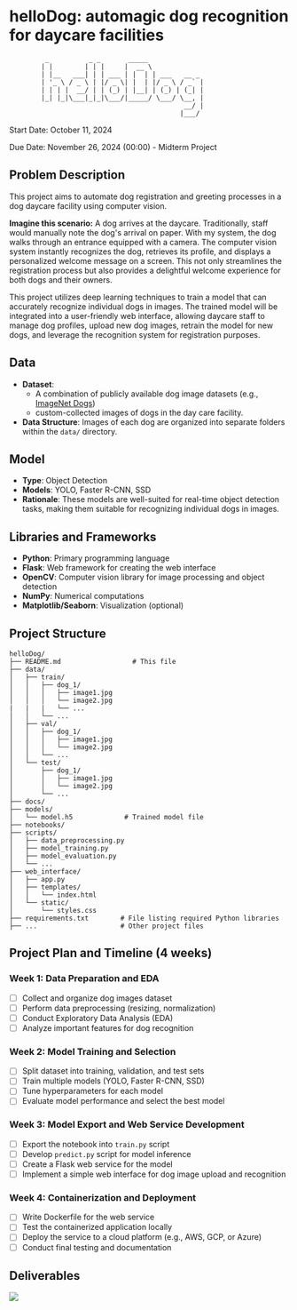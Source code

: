 # helloDog: automagic dog recognition for daycare facilities

```plaintext
         _          _ _       _____
        | |        | | |     |  __ \
        | |__   ___| | | ___ | |  | | ___   __ _
        | '_ \ / _ \ | |/ _ \| |  | |/ _ \ / _` |
        | | | |  __/ | | (_) | |__| | (_) | (_| |
        |_| |_|\___|_|_|\___/|_____/ \___/ \__, |
                                            __/ |
                                           |___/
```

Start Date: October 11, 2024

Due Date: November 26, 2024 (00:00) - Midterm Project

## Problem Description

This project aims to automate dog registration and greeting processes in a dog daycare facility using computer vision.

**Imagine this scenario:** A dog arrives at the daycare. Traditionally, staff would manually note the dog's arrival on paper. With my system, the dog walks through an entrance equipped with a camera. The computer vision system instantly recognizes the dog, retrieves its profile, and displays a personalized welcome message on a screen. This not only streamlines the registration process but also provides a delightful welcome experience for both dogs and their owners.

This project utilizes deep learning techniques to train a model that can accurately recognize individual dogs in images. The trained model will be integrated into a user-friendly web interface, allowing daycare staff to manage dog profiles, upload new dog images, retrain the model for new dogs, and leverage the recognition system for registration purposes.

## Data

- **Dataset**:
  - A combination of publicly available dog image datasets (e.g., [ImageNet Dogs](http://vision.stanford.edu/aditya86/ImageNetDogs/main.html))
  - custom-collected images of dogs in the day care facility.
- **Data Structure**: Images of each dog are organized into separate folders within the `data/` directory.

## Model

- **Type**: Object Detection
- **Models**: YOLO, Faster R-CNN, SSD
- **Rationale**: These models are well-suited for real-time object detection tasks, making them suitable for recognizing individual dogs in images.

## Libraries and Frameworks

- **Python**: Primary programming language
- **Flask**: Web framework for creating the web interface
- **OpenCV**: Computer vision library for image processing and object detection
- **NumPy**: Numerical computations
- **Matplotlib/Seaborn**: Visualization (optional)

## Project Structure

```plaintext
helloDog/
├── README.md                  # This file
├── data/
│   ├── train/
│   │   ├── dog_1/
│   │   │   ├── image1.jpg
│   │   │   └── image2.jpg
|   |   |   └── ...
│   │   └── ...
│   ├── val/
│   │   ├── dog_1/
│   │   │   ├── image1.jpg
│   │   │   └── image2.jpg
│   │   └── ...
│   └── test/
│       ├── dog_1/
│       │   ├── image1.jpg
│       │   └── image2.jpg
│       └── ...
├── docs/
├── models/
│   └── model.h5             # Trained model file
├── notebooks/
├── scripts/
│   ├── data_preprocessing.py
│   ├── model_training.py
│   ├── model_evaluation.py
│   └── ...
├── web_interface/
│   ├── app.py
│   ├── templates/
│   │   └── index.html
│   └── static/
│       └── styles.css
├── requirements.txt        # File listing required Python libraries
├── ...                     # Other project files
```

## Project Plan and Timeline (4 weeks)

### Week 1: Data Preparation and EDA

- [ ] Collect and organize dog images dataset
- [ ] Perform data preprocessing (resizing, normalization)
- [ ] Conduct Exploratory Data Analysis (EDA)
- [ ] Analyze important features for dog recognition

### Week 2: Model Training and Selection

- [ ] Split dataset into training, validation, and test sets
- [ ] Train multiple models (YOLO, Faster R-CNN, SSD)
- [ ] Tune hyperparameters for each model
- [ ] Evaluate model performance and select the best model

### Week 3: Model Export and Web Service Development

- [ ] Export the notebook into `train.py` script
- [ ] Develop `predict.py` script for model inference
- [ ] Create a Flask web service for the model
- [ ] Implement a simple web interface for dog image upload and recognition

### Week 4: Containerization and Deployment

- [ ] Write Dockerfile for the web service
- [ ] Test the containerized application locally
- [ ] Deploy the service to a cloud platform (e.g., AWS, GCP, or Azure)
- [ ] Conduct final testing and documentation

## Deliverables

![](./images/ML_zoomcamp_project_evaluation_criteria.png)

<!-- ## Missing

- inference on raspberry pi with camera
- inference on mobile devices
- capture of new dogs on mobile devices
- storage of recognized dogs in a database
- storage of new dog pictures in a database
- training on new dogs -->

<!--
# Individuelle Hundeerkennung

Dieses Projekt zielt darauf ab, 15-20 individuelle Hunde anhand von Bildern zu erkennen und ihnen Namen zuzuordnen.

## Projektübersicht

Das System verwendet maschinelles Lernen, um einzelne Hunde zu identifizieren und ihnen ihre entsprechenden Namen zuzuordnen. Es ist für den Einsatz in verschiedenen Umgebungen konzipiert, wie z.B. in Hundepensionen, Tierheimen oder für Hundebesitzer mit mehreren Hunden.

## Funktionen

- Erkennung von 15-20 individuellen Hunden
- Zuordnung von Namen zu erkannten Hunden
- Hohe Genauigkeit auch bei unterschiedlichen Lichtverhältnissen und Posen
- Automatisiertes Nachtraining bei neuen Hunden

## Technischer Stack

- Python 3.8+
- TensorFlow 2.x oder PyTorch
- OpenCV
- NumPy
- Pandas
- Flask oder FastAPI (für Backend-API)
- SQLite oder PostgreSQL (für Datenbankmanagement)

## Installation

1. Klonen Sie das Repository:
   ```bash
   git clone https://github.com/username/hunde-erkennung.git
   ```

2. Installieren Sie die erforderlichen Pakete:
   ```bash
   pip install -r requirements.txt
   ```

## Datensammlung

- Sammeln Sie 50-200 Bilder pro Hund
- Stellen Sie sicher, dass die Bilder verschiedene Posen, Lichtverhältnisse und Hintergründe abdecken
- Speichern Sie die Bilder in einem strukturierten Format:
  ```
  data/
  ├── hund1/
  │   ├── bild1.jpg
  │   ├── bild2.jpg
  │   └── ...
  ├── hund2/
  │   ├── bild1.jpg
  │   ├── bild2.jpg
  │   └── ...
  └── ...
  ```

## Modelltraining

1. Bereiten Sie die Daten vor:
   ```bash
   python prepare_data.py
   ```

2. Trainieren Sie das Modell:
   ```bash
   python train_model.py
   ```

3. Evaluieren Sie das Modell:
   ```bash
   python evaluate_model.py
   ```

## Verwendung

Um einen Hund zu erkennen, verwenden Sie:

```bash
python recognize_dog.py --image path/to/image.jpg
```

## Automatisiertes Nachtraining

Das System unterstützt automatisiertes Nachtraining, wenn neue Hunde hinzugefügt werden. Hier ist ein Beispiel für die Implementierung:

```python
def auto_fine_tune():
    new_data = check_for_new_data()
    if new_data:
        preprocessed_data = preprocess_data(new_data)
        updated_model = fine_tune_model(current_model, preprocessed_data)
        evaluate_and_save_model(updated_model)

# Regelmäßige Ausführung (z.B. als Cron-Job)
if __name__ == "__main__":
    auto_fine_tune()
```

Um diesen Prozess regelmäßig auszuführen, können Sie einen Cron-Job einrichten:

```bash
0 2 * * * /usr/bin/python3 /path/to/auto_fine_tune.py
```

Dies führt das Skript jeden Tag um 2 Uhr morgens aus.

## Beitrag

Beiträge sind willkommen! Bitte lesen Sie CONTRIBUTING.md für Details zum Prozess für Pull Requests.

## Lizenz

Dieses Projekt steht unter der MIT-Lizenz. Siehe LICENSE.md für weitere Details.

## Kontakt

Bei Fragen oder Anregungen kontaktieren Sie bitte [Ihr Name] unter [Ihre E-Mail-Adresse].
```

 -->
